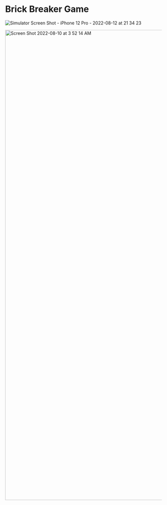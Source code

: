 # Brick Breaker Game

![Simulator Screen Shot - iPhone 12 Pro - 2022-08-12 at 21 34 23](https://user-images.githubusercontent.com/105057443/184431155-d754be15-090e-49e1-8ab4-f0b7b7d7f8f9.png)

<img width="1512" alt="Screen Shot 2022-08-10 at 3 52 14 AM" src="https://user-images.githubusercontent.com/105057443/184431094-5c22e189-a806-4c61-b712-3ca9070fb8d9.png">
